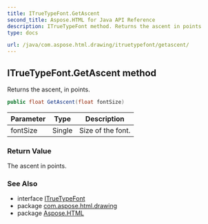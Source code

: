 ```yaml
---
title: ITrueTypeFont.GetAscent
second_title: Aspose.HTML for Java API Reference
description: ITrueTypeFont method. Returns the ascent in points
type: docs

url: /java/com.aspose.html.drawing/itruetypefont/getascent/
---
```

## ITrueTypeFont.GetAscent method

Returns the ascent, in points.

```java
public float GetAscent(float fontSize)
```

| Parameter | Type | Description |
| --- | --- | --- |
| fontSize | Single | Size of the font. |

### Return Value

The ascent in points.

### See Also

* interface [ITrueTypeFont](../)
* package [com.aspose.html.drawing](../../../com.aspose.html.drawing/)
* package [Aspose.HTML](../../../)
